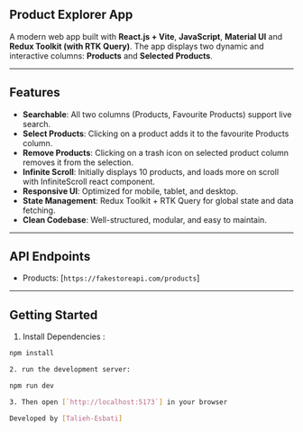 ## Product Explorer App
A modern web app built with **React.js + Vite**, **JavaScript**, **Material UI** and **Redux Toolkit (with RTK Query)**. The app displays two dynamic and interactive columns: **Products** and **Selected Products**.

---

## Features

- **Searchable**: All two columns (Products, Favourite Products) support live search.
- **Select Products**: Clicking on a product adds it to the favourite Products column.
- **Remove Products**: Clicking on a trash icon on selected product column removes it from the selection.
- **Infinite Scroll**: Initially displays 10 products, and loads more on scroll with InfiniteScroll react component.
- **Responsive UI**: Optimized for mobile, tablet, and desktop.
- **State Management**: Redux Toolkit + RTK Query for global state and data fetching.
- **Clean Codebase**: Well-structured, modular, and easy to maintain.

---

## API Endpoints

- Products: [`https://fakestoreapi.com/products`]

---

## Getting Started

1. Install Dependencies :

```bash
npm install

2. run the development server:

npm run dev

3. Then open [`http://localhost:5173`] in your browser

Developed by [Talieh-Esbati]
